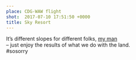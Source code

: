 ```yaml
---
place: CDG-WAW flight
shot:  2017-07-10 17:51:50 +0000
title: Sky Resort
---
```


It’s different slopes for different folks, [my man](https://www.youtube.com/watch?v=eOHAUvbuV4o#t=1m25s)  
– just enjoy the results of what we do with the land.  
\#sosorry

